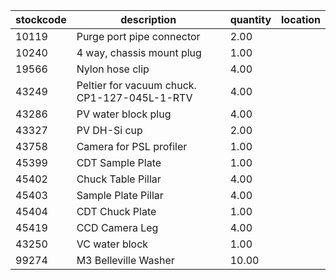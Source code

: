 |stockcode|description|quantity|location|
|---------|-----------|--------|--------|
|10119|Purge port pipe connector|2.00||
|10240|4 way, chassis mount plug|1.00||
|19566|Nylon hose clip|4.00||
|43249|Peltier for vacuum chuck.  CP1-127-045L-1-RTV|4.00||
|43286|PV water block plug|4.00||
|43327|PV DH-Si cup|2.00||
|43758|Camera for PSL profiler|1.00||
|45399|CDT Sample Plate|1.00||
|45402|Chuck Table Pillar|4.00||
|45403|Sample Plate Pillar|4.00||
|45404|CDT Chuck Plate|1.00||
|45419|CCD Camera Leg|4.00||
|43250|VC water block|1.00||
|99274|M3 Belleville Washer|10.00||
